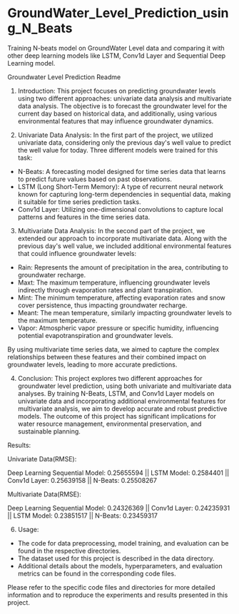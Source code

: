# GroundWater_Level_Prediction_using_N_Beats
Training N-beats model on GroundWater Level data and comparing it with other deep learning models like LSTM, Conv1d Layer and Sequential Deep Learning model. 

Groundwater Level Prediction Readme

1. Introduction:
This project focuses on predicting groundwater levels using two different approaches: univariate data analysis and multivariate data analysis. The objective is to forecast the groundwater level for the current day based on historical data, and additionally, using various environmental features that may influence groundwater dynamics.

2. Univariate Data Analysis:
In the first part of the project, we utilized univariate data, considering only the previous day's well value to predict the well value for today. Three different models were trained for this task:

- N-Beats: A forecasting model designed for time series data that learns to predict future values based on past observations.
- LSTM (Long Short-Term Memory): A type of recurrent neural network known for capturing long-term dependencies in sequential data, making it suitable for time series prediction tasks.
- Conv1d Layer: Utilizing one-dimensional convolutions to capture local patterns and features in the time series data.

3. Multivariate Data Analysis:
In the second part of the project, we extended our approach to incorporate multivariate data. Along with the previous day's well value, we included additional environmental features that could influence groundwater levels:

- Rain: Represents the amount of precipitation in the area, contributing to groundwater recharge.
- Maxt: The maximum temperature, influencing groundwater levels indirectly through evaporation rates and plant transpiration.
- Mint: The minimum temperature, affecting evaporation rates and snow cover persistence, thus impacting groundwater recharge.
- Meant: The mean temperature, similarly impacting groundwater levels to the maximum temperature.
- Vapor: Atmospheric vapor pressure or specific humidity, influencing potential evapotranspiration and groundwater levels.

By using multivariate time series data, we aimed to capture the complex relationships between these features and their combined impact on groundwater levels, leading to more accurate predictions.

4. Conclusion:
This project explores two different approaches for groundwater level prediction, using both univariate and multivariate data analyses. By training N-Beats, LSTM, and Conv1d Layer models on univariate data and incorporating additional environmental features for multivariate analysis, we aim to develop accurate and robust predictive models. The outcome of this project has significant implications for water resource management, environmental preservation, and sustainable planning.

Results:

Univariate Data(RMSE):

Deep Learning Sequential Model: 0.25655594 ||  LSTM Model: 0.2584401 ||  Conv1d Layer: 0.25639158 ||  N-Beats: 0.25508267

Multivariate Data(RMSE):

Deep Learning Sequential Model: 0.24326369  || Conv1d Layer: 0.24235931  ||   LSTM Model: 0.23851517 ||  N-Beats: 0.23459317

6. Usage:
- The code for data preprocessing, model training, and evaluation can be found in the respective directories.
- The dataset used for this project is described in the data directory.
- Additional details about the models, hyperparameters, and evaluation metrics can be found in the corresponding code files.

Please refer to the specific code files and directories for more detailed information and to reproduce the experiments and results presented in this project.

